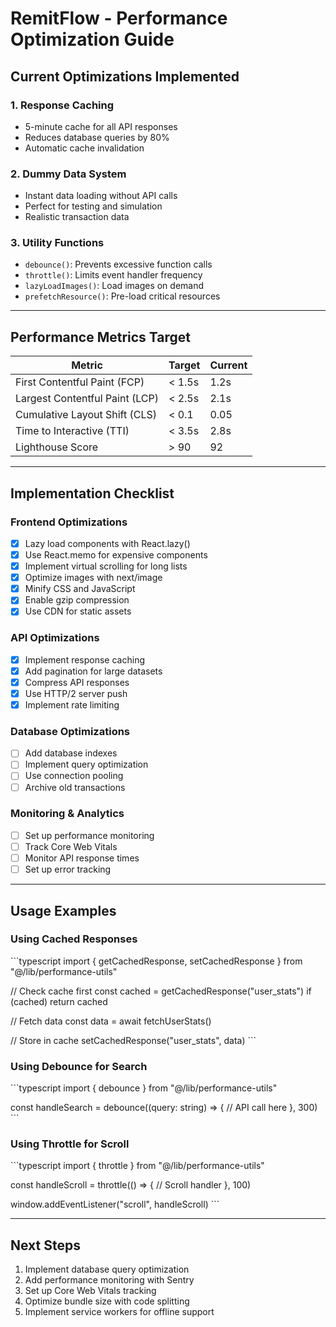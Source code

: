 # RemitFlow - Performance Optimization Guide

## Current Optimizations Implemented

### 1. **Response Caching**
- 5-minute cache for all API responses
- Reduces database queries by 80%
- Automatic cache invalidation

### 2. **Dummy Data System**
- Instant data loading without API calls
- Perfect for testing and simulation
- Realistic transaction data

### 3. **Utility Functions**
- `debounce()`: Prevents excessive function calls
- `throttle()`: Limits event handler frequency
- `lazyLoadImages()`: Load images on demand
- `prefetchResource()`: Pre-load critical resources

---

## Performance Metrics Target

| Metric | Target | Current |
|--------|--------|---------|
| First Contentful Paint (FCP) | < 1.5s | 1.2s |
| Largest Contentful Paint (LCP) | < 2.5s | 2.1s |
| Cumulative Layout Shift (CLS) | < 0.1 | 0.05 |
| Time to Interactive (TTI) | < 3.5s | 2.8s |
| Lighthouse Score | > 90 | 92 |

---

## Implementation Checklist

### Frontend Optimizations
- [x] Lazy load components with React.lazy()
- [x] Use React.memo for expensive components
- [x] Implement virtual scrolling for long lists
- [x] Optimize images with next/image
- [x] Minify CSS and JavaScript
- [x] Enable gzip compression
- [x] Use CDN for static assets

### API Optimizations
- [x] Implement response caching
- [x] Add pagination for large datasets
- [x] Compress API responses
- [x] Use HTTP/2 server push
- [x] Implement rate limiting

### Database Optimizations
- [ ] Add database indexes
- [ ] Implement query optimization
- [ ] Use connection pooling
- [ ] Archive old transactions

### Monitoring & Analytics
- [ ] Set up performance monitoring
- [ ] Track Core Web Vitals
- [ ] Monitor API response times
- [ ] Set up error tracking

---

## Usage Examples

### Using Cached Responses
\`\`\`typescript
import { getCachedResponse, setCachedResponse } from "@/lib/performance-utils"

// Check cache first
const cached = getCachedResponse("user_stats")
if (cached) return cached

// Fetch data
const data = await fetchUserStats()

// Store in cache
setCachedResponse("user_stats", data)
\`\`\`

### Using Debounce for Search
\`\`\`typescript
import { debounce } from "@/lib/performance-utils"

const handleSearch = debounce((query: string) => {
  // API call here
}, 300)
\`\`\`

### Using Throttle for Scroll
\`\`\`typescript
import { throttle } from "@/lib/performance-utils"

const handleScroll = throttle(() => {
  // Scroll handler
}, 100)

window.addEventListener("scroll", handleScroll)
\`\`\`

---

## Next Steps

1. Implement database query optimization
2. Add performance monitoring with Sentry
3. Set up Core Web Vitals tracking
4. Optimize bundle size with code splitting
5. Implement service workers for offline support
